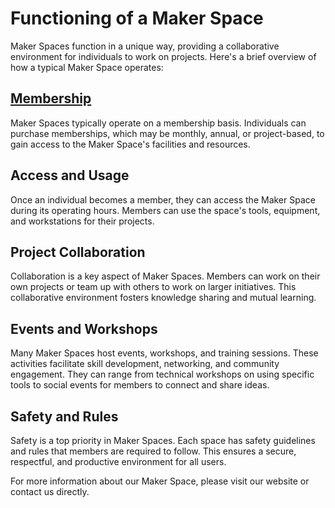 # Functioning of a Maker Space

Maker Spaces function in a unique way, providing a collaborative environment for individuals to work on projects. Here's a brief overview of how a typical Maker Space operates:

## [Membership](https://github.com/mrthomware/MakerSpace/blob/main/MakerSpace/1.1_Understand_what_a_Maker_Space_is_and_how_it_functions/How%20does%20a%20Maker%20Space%20function/Membership.md)

Maker Spaces typically operate on a membership basis. Individuals can purchase memberships, which may be monthly, annual, or project-based, to gain access to the Maker Space's facilities and resources.

## Access and Usage

Once an individual becomes a member, they can access the Maker Space during its operating hours. Members can use the space's tools, equipment, and workstations for their projects.

## Project Collaboration

Collaboration is a key aspect of Maker Spaces. Members can work on their own projects or team up with others to work on larger initiatives. This collaborative environment fosters knowledge sharing and mutual learning.

## Events and Workshops

Many Maker Spaces host events, workshops, and training sessions. These activities facilitate skill development, networking, and community engagement. They can range from technical workshops on using specific tools to social events for members to connect and share ideas.

## Safety and Rules

Safety is a top priority in Maker Spaces. Each space has safety guidelines and rules that members are required to follow. This ensures a secure, respectful, and productive environment for all users.

For more information about our Maker Space, please visit our website or contact us directly.
